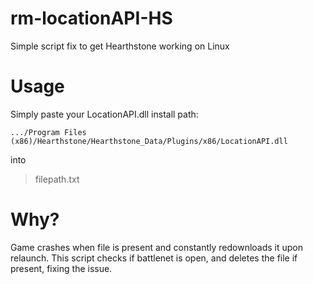 # rm-locationAPI-HS
Simple script fix to get Hearthstone working on Linux

# Usage
Simply paste your LocationAPI.dll install path:
```
.../Program Files (x86)/Hearthstone/Hearthstone_Data/Plugins/x86/LocationAPI.dll
```
into

>filepath.txt

# Why?
Game crashes when file is present and constantly redownloads it upon relaunch. This script checks if battlenet is open, and deletes the file if present, fixing the issue.


